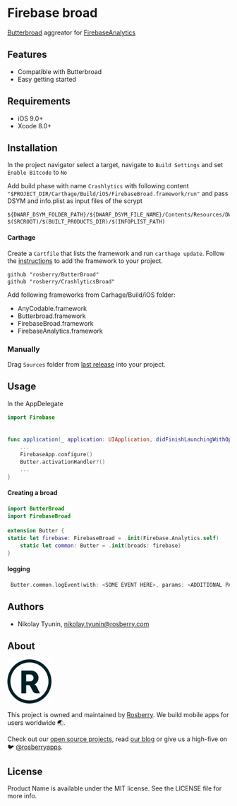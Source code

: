 # Firebase broad

[Butterbroad](https://github.com/rosberry/butterbroad/) aggreator for [FirebaseAnalytics](https://firebase.google.com/docs/analytics)

## Features

- Compatible with Butterbroad
- Easy getting started

## Requirements

- iOS 9.0+
- Xcode 8.0+

## Installation

In the project navigator select a target, navigate to `Build Settings` and set `Enable Bitcode` to `No`

Add  build phase with name `Crashlytics` with following content
`"$PROJECT_DIR/Carthage/Build/iOS/FirebaseBroad.framework/run"`
and pass DSYM and info.plist as input files of the scrypt
```
${DWARF_DSYM_FOLDER_PATH}/${DWARF_DSYM_FILE_NAME}/Contents/Resources/DWARF/${TARGET_NAME}
$(SRCROOT)/$(BUILT_PRODUCTS_DIR)/$(INFOPLIST_PATH)
```

#### Carthage
Create a `Cartfile` that lists the framework and run `carthage update`. Follow the [instructions](https://github.com/Carthage/Carthage#adding-frameworks-to-an-application) to add the framework to your project.

```
github "rosberry/ButterBroad"
github "rosberry/CrashlyticsBroad"
```
Add following frameworks from Carhage/Build/iOS folder:
- AnyCodable.framework
- Butterbroad.framework
- FirebaseBroad.framework
- FirebaseAnalytics.framework

### Manually

Drag `Sources` folder from [last release](https://github.com/rosberry/FirebaseBroad/releases) into your project.

## Usage

In the AppDelegate

```swift
import Firebase


func application(_ application: UIApplication, didFinishLaunchingWithOptions launchOptions: LaunchOptions?) -> Bool {
    ...
    FirebaseApp.configure()
    Butter.activationHandler?()
    ...
}
```

#### Creating a broad

```swift
import ButterBroad
import FirebaseBroad

extension Butter {
static let firebase: FirebaseBroad = .init(Firebase.Analytics.self)
    static let common: Butter = .init(broads: firebase)
}
```

#### logging

```swift
 Butter.common.logEvent(with: <SOME EVENT HERE>, params: <ADDITIONAL PARAMETERS HERE>)
```

## Authors

* Nikolay Tyunin, nikolay.tyunin@rosberry.com

## About

<img src="https://github.com/rosberry/Foundation/blob/master/Assets/full_logo.png?raw=true" height="100" />

This project is owned and maintained by [Rosberry](http://rosberry.com). We build mobile apps for users worldwide 🌏.

Check out our [open source projects](https://github.com/rosberry), read [our blog](https://medium.com/@Rosberry) or give us a high-five on 🐦 [@rosberryapps](http://twitter.com/RosberryApps).

## License

Product Name is available under the MIT license. See the LICENSE file for more info.
